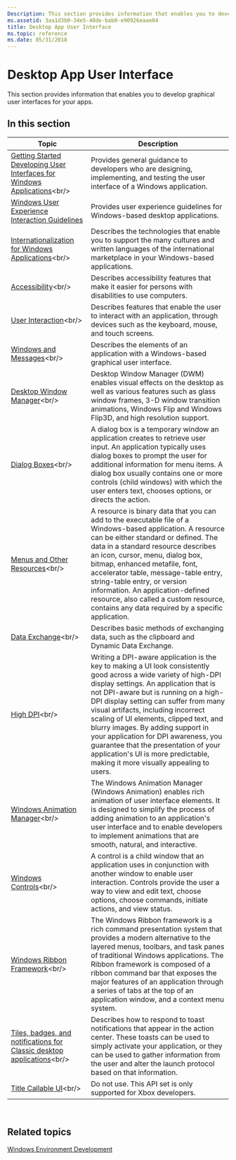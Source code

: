 ```yaml
---
Description: This section provides information that enables you to develop graphical user interfaces for your apps.
ms.assetid: 3aa1d3b0-34e5-40de-bab0-e90926eaae04
title: Desktop App User Interface
ms.topic: reference
ms.date: 05/31/2018
---
```


# Desktop App User Interface

This section provides information that enables you to develop graphical user interfaces for your apps.

## In this section



| Topic                                                                                                                                                                           | Description                                                                                                                                                                                                                                                                                                                                                                                                                                                                                                                                  |
|---------------------------------------------------------------------------------------------------------------------------------------------------------------------------------|----------------------------------------------------------------------------------------------------------------------------------------------------------------------------------------------------------------------------------------------------------------------------------------------------------------------------------------------------------------------------------------------------------------------------------------------------------------------------------------------------------------------------------------------|
| [Getting Started Developing User Interfaces for Windows Applications](https://msdn.microsoft.com/library/Ff728822(v=VS.85).aspx)<br/>                                  | Provides general guidance to developers who are designing, implementing, and testing the user interface of a Windows application.<br/>                                                                                                                                                                                                                                                                                                                                                                                                 |
| [Windows User Experience Interaction Guidelines](uxguide/guidelines.md)<br/>                                                              | Provides user experience guidelines for Windows-based desktop applications.<br/>                                                                                                                                                                                                                                                                                                                                                                                                  |
| [Internationalization for Windows Applications](https://msdn.microsoft.com/library/Dd318661(v=VS.85).aspx)<br/>                                                                                          | Describes the technologies that enable you to support the many cultures and written languages of the international marketplace in your Windows-based applications.<br/>                                                                                                                                                                                                                                                                                                                                                                |
| [Accessibility](https://msdn.microsoft.com/library/Ee663255(v=VS.85).aspx)<br/>                                                                                                                                   | Describes accessibility features that make it easier for persons with disabilities to use computers.<br/>                                                                                                                                                                                                                                                                                                                                                                                                                              |
| [User Interaction](https://msdn.microsoft.com/library/Ff657750(v=VS.85).aspx)<br/>                                                                                                                             | Describes features that enable the user to interact with an application, through devices such as the keyboard, mouse, and touch screens.<br/>                                                                                                                                                                                                                                                                                                                                                                                          |
| [Windows and Messages](https://msdn.microsoft.com/library/ms632586(v=VS.85).aspx)<br/>                                                                                                                             | Describes the elements of an application with a Windows-based graphical user interface.<br/>                                                                                                                                                                                                                                                                                                                                                                                                                                           |
| [Desktop Window Manager](https://msdn.microsoft.com/library/Aa969540(v=VS.85).aspx)<br/>                                                                                                                           | Desktop Window Manager (DWM) enables visual effects on the desktop as well as various features such as glass window frames, 3-D window transition animations, Windows Flip and Windows Flip3D, and high resolution support.<br/>                                                                                                                                                                                                                                                                                                       |
| [Dialog Boxes](https://msdn.microsoft.com/library/ms632588(v=VS.85).aspx)<br/>                                                                                                                                  | A dialog box is a temporary window an application creates to retrieve user input. An application typically uses dialog boxes to prompt the user for additional information for menu items. A dialog box usually contains one or more controls (child windows) with which the user enters text, chooses options, or directs the action.<br/>                                                                                                                                                                                            |
| [Menus and Other Resources](https://msdn.microsoft.com/library/ms632583(v=VS.85).aspx)<br/>                                                                                                                        | A resource is binary data that you can add to the executable file of a Windows-based application. A resource can be either standard or defined. The data in a standard resource describes an icon, cursor, menu, dialog box, bitmap, enhanced metafile, font, accelerator table, message-table entry, string-table entry, or version information. An application-defined resource, also called a custom resource, contains any data required by a specific application.<br/>                                                           |
| [Data Exchange](https://msdn.microsoft.com/library/ms632538(v=VS.85).aspx)<br/>                                                                                                                              | Describes basic methods of exchanging data, such as the clipboard and Dynamic Data Exchange.<br/>                                                                                                                                                                                                                                                                                                                                                                                                                                      |
| [High DPI](https://msdn.microsoft.com/library/Dd464646(v=VS.85).aspx)<br/>                                                                                                                                     | Writing a DPI-aware application is the key to making a UI look consistently good across a wide variety of high-DPI display settings. An application that is not DPI-aware but is running on a high-DPI display setting can suffer from many visual artifacts, including incorrect scaling of UI elements, clipped text, and blurry images. By adding support in your application for DPI awareness, you guarantee that the presentation of your application's UI is more predictable, making it more visually appealing to users.<br/> |
| [Windows Animation Manager](https://msdn.microsoft.com/library/Dd371981(v=VS.85).aspx)<br/>                                                                                                                | The Windows Animation Manager (Windows Animation) enables rich animation of user interface elements. It is designed to simplify the process of adding animation to an application's user interface and to enable developers to implement animations that are smooth, natural, and interactive.<br/>                                                                                                                                                                                                                                    |
| [Windows Controls](https://msdn.microsoft.com/library/Bb773173(v=VS.85).aspx)<br/>                                                                                                                       | A control is a child window that an application uses in conjunction with another window to enable user interaction. Controls provide the user a way to view and edit text, choose options, choose commands, initiate actions, and view status.<br/>                                                                                                                                                                                                                                                                                    |
| [Windows Ribbon Framework](https://msdn.microsoft.com/library/Dd371191(v=VS.85).aspx)<br/>                                                                                                | The Windows Ribbon framework is a rich command presentation system that provides a modern alternative to the layered menus, toolbars, and task panes of traditional Windows applications. The Ribbon framework is composed of a ribbon command bar that exposes the major features of an application through a series of tabs at the top of an application window, and a context menu system.<br/>                                                                                                                                     |
| [Tiles, badges, and notifications for Classic desktop applications](https://msdn.microsoft.com/library/Mt643716(v=VS.85).aspx)<br/> | Describes how to respond to toast notifications that appear in the action center. These toasts can be used to simply activate your application, or they can be used to gather information from the user and alter the launch protocol based on that information.<br/>                                                                                                                                                                                                                                                                  |
| [Title Callable UI](https://msdn.microsoft.com/library/Mt421177(v=VS.85).aspx)<br/>                                                                                                                   | Do not use. This API set is only supported for Xbox developers.<br/>                                                                                                                                                                                                                                                                                                                                                                                                                                                                   |



 

## Related topics

<dl> <dt>

[Windows Environment Development](https://msdn.microsoft.com/library/Ee663298(v=VS.85).aspx)
</dt> </dl>

 

 




